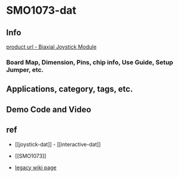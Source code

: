 
# SMO1073-dat

## Info

[product url - Biaxial Joystick Module](https://www.electrodragon.com/product/playstation2-joystick-module/)

### Board Map, Dimension, Pins, chip info, Use Guide, Setup Jumper, etc.

## Applications, category, tags, etc. 

## Demo Code and Video

## ref 

- [[joystick-dat]] - [[interactive-dat]] 

- [[SMO1073]] 

- [legacy wiki page](https://w.electrodragon.com/w/Joystick)
